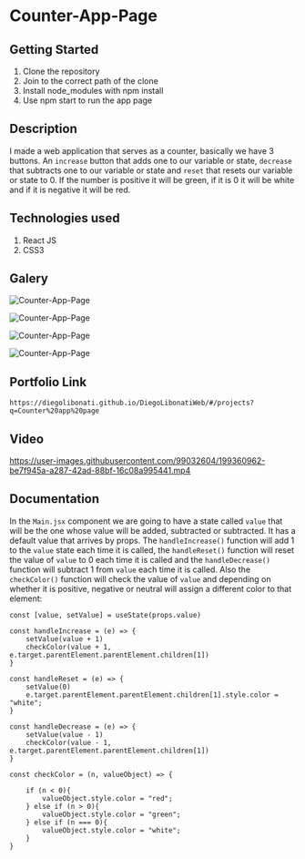 # Counter-App-Page

## Getting Started

1. Clone the repository
2. Join to the correct path of the clone
3. Install node_modules with npm install
4. Use npm start to run the app page

## Description

I made a web application that serves as a counter, basically we have 3 buttons. An `increase` button that adds one to our variable or state, `decrease` that subtracts one to our variable or state and `reset` that resets our variable or state to 0. If the number is positive it will be green, if it is 0 it will be white and if it is negative it will be red.

## Technologies used

1. React JS
2. CSS3

## Galery

![Counter-App-Page](https://raw.githubusercontent.com/DiegoLibonati/DiegoLibonatiWeb/main/data/projects/React/Imagenes/reactcounter-0.jpg)

![Counter-App-Page](https://raw.githubusercontent.com/DiegoLibonati/DiegoLibonatiWeb/main/data/projects/React/Imagenes/reactcounter-1.jpg)

![Counter-App-Page](https://raw.githubusercontent.com/DiegoLibonati/DiegoLibonatiWeb/main/data/projects/React/Imagenes/reactcounter-2.jpg)

![Counter-App-Page](https://raw.githubusercontent.com/DiegoLibonati/DiegoLibonatiWeb/main/data/projects/React/Imagenes/reactcounter-3.jpg)

## Portfolio Link

`https://diegolibonati.github.io/DiegoLibonatiWeb/#/projects?q=Counter%20app%20page`

## Video

https://user-images.githubusercontent.com/99032604/199360962-be7f945a-a287-42ad-88bf-16c08a995441.mp4

## Documentation

In the `Main.jsx` component we are going to have a state called `value` that will be the one whose value will be added, subtracted or subtracted. It has a default value that arrives by props. The `handleIncrease()` function will add 1 to the `value` state each time it is called, the `handleReset()` function will reset the value of `value` to 0 each time it is called and the `handleDecrease()` function will subtract 1 from `value` each time it is called. Also the `checkColor()` function will check the value of `value` and depending on whether it is positive, negative or neutral will assign a different color to that element:

```
const [value, setValue] = useState(props.value)

const handleIncrease = (e) => {
    setValue(value + 1)
    checkColor(value + 1, e.target.parentElement.parentElement.children[1])
}

const handleReset = (e) => {
    setValue(0)
    e.target.parentElement.parentElement.children[1].style.color = "white";
}

const handleDecrease = (e) => {
    setValue(value - 1)
    checkColor(value - 1, e.target.parentElement.parentElement.children[1])
}

const checkColor = (n, valueObject) => {

    if (n < 0){
        valueObject.style.color = "red";
    } else if (n > 0){
        valueObject.style.color = "green";
    } else if (n === 0){
        valueObject.style.color = "white";
    }
}
```
